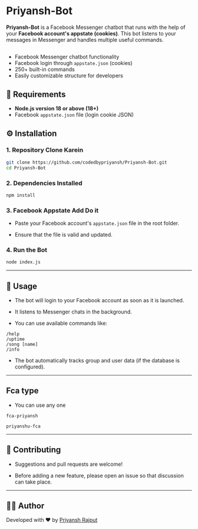 # Priyansh-Bot

**Priyansh-Bot** is a Facebook Messenger chatbot that runs with the help of your **Facebook account's appstate (cookies)**. This bot listens to your messages in Messenger and handles multiple useful commands.


##

- Facebook Messenger chatbot functionality
- Facebook login through `appstate.json` (cookies)
- 250+ built-in commands
- Easily customizable structure for developers


## 🧰 Requirements

- **Node.js version 18 or above (18+)**
- Facebook `appstate.json` file (login cookie JSON)


## ⚙️ Installation

### 1. Repository Clone Karein

```bash
git clone https://github.com/codedbypriyansh/Priyansh-Bot.git
cd Priyansh-Bot
```

### 2. Dependencies Installed

```bash
npm install
```

### 3. Facebook Appstate Add Do it

- Paste your Facebook account's `appstate.json` file in the root folder.

- Ensure that the file is valid and updated.

### 4. Run the Bot

```bash
node index.js
```

---

## 🚀 Usage

- The bot will login to your Facebook account as soon as it is launched.

- It listens to Messenger chats in the background.

- You can use available commands like:

```
/help
/uptime
/song [name]
/info
```
- The bot automatically tracks group and user data (if the database is configured).

---

## Fca type 
- You can use any one

```
fca-priyansh
```
```
priyanshu-fca
```
---

## 🤝 Contributing

- Suggestions and pull requests are welcome!

- Before adding a new feature, please open an issue so that discussion can take place.

---

## 👨‍💻 Author

Developed with ❤️ by [Priyansh Rajput](https://github.com/codedbypriyansh)
